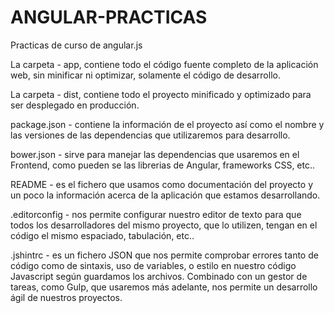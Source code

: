 # ANGULAR-PRACTICAS
Practicas de curso de angular.js 

La carpeta - app, contiene todo el código fuente completo de la aplicación web, sin minificar ni optimizar, solamente el código de desarrollo.

La carpeta - dist, contiene todo el proyecto minificado y optimizado para ser desplegado en producción.

package.json - contiene la información de el proyecto así como el nombre y las versiones de las dependencias que utilizaremos para desarrollo.

bower.json - sirve para manejar las dependencias que usaremos en el Frontend, como pueden se las librerias de Angular, frameworks CSS, etc..

README - es el fichero que usamos como documentación del proyecto y un poco la información acerca de la aplicación que estamos desarrollando.

.editorconfig - nos permite configurar nuestro editor de texto para que todos los desarrolladores del mismo proyecto, que lo utilizen, tengan en el código el mismo espaciado, tabulación, etc..

.jshintrc - es un fichero JSON que nos permite comprobar errores tanto de código como de sintaxis, uso de variables, o estilo en nuestro código Javascript según guardamos los archivos. Combinado con un gestor de tareas, como Gulp, que usaremos más adelante, nos permite un desarrollo ágil de nuestros proyectos.
